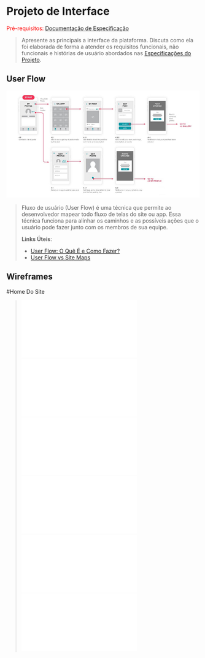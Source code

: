 
# Projeto de Interface

<span style="color:red">Pré-requisitos: <a href="2-Especificação.md"> Documentação de Especificação</a></span>

> Apresente as principais a interface da plataforma. Discuta como ela
> foi elaborada de forma a atender os requisitos funcionais, não
> funcionais e histórias de usuário abordados nas [Especificações do
> Projeto](2-Especificação.md).

## User Flow

![Exemplo de UserFlow](images/userflow.jpg)

> Fluxo de usuário (User Flow) é uma técnica que permite ao desenvolvedor
> mapear todo fluxo de telas do site ou app. Essa técnica funciona
> para alinhar os caminhos e as possíveis ações que o usuário pode
> fazer junto com os membros de sua equipe.
>
> **Links Úteis**:
> - [User Flow: O Quê É e Como Fazer?](https://medium.com/7bits/fluxo-de-usu%C3%A1rio-user-flow-o-que-%C3%A9-como-fazer-79d965872534)
> - [User Flow vs Site Maps](http://designr.com.br/sitemap-e-user-flow-quais-as-diferencas-e-quando-usar-cada-um/)


## Wireframes
#Home Do Site
> ![Home do Site](images/images-wireframe/Home.pdf)
> ![Pesquisa](images/images-wireframe/ResultadoPesquisa.pdf)
> ![Pagina Cursos](images/images-wireframe/PaginaCurso.pdf)
> ![Comunidades](images/images-wireframe/Comunidades.pdf)
> ![Feedback Enviado](images/images-wireframe/FeedbackEnviado.pdf)
> ![Pagina Feedback](images/images-wireframe/PaginaFeedback.pdf)
>
> 
> 
